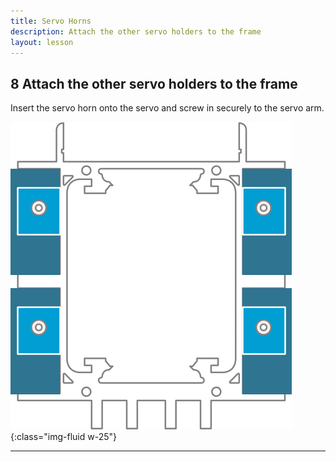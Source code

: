 ```yaml
---
title: Servo Horns
description: Attach the other servo holders to the frame
layout: lesson
---
```


## 8 Attach the other servo holders to the frame

Insert the servo horn onto the servo and screw in securely to the servo arm.

![Attach the other servo holders to the frame](assets/instruction08.png){:class="img-fluid w-25"}

---
